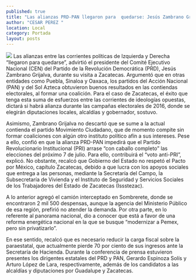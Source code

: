 ```yaml
---
published: true
title: "Las alianzas PRD-PAN llegaron para  quedarse: Jesús Zambrano Grijalva"
author: "CESAR PEREZ "
location: Local
category: Portada
layout: posts
---
```


![](http://i.imgur.com/AZ13h3fm.jpg)
Las alianzas entre las corrientes políticas de Izquierda y Derecha “llegaron para quedarse”, advirtió el presidente del Comité Ejecutivo Nacional (CEN) del Partido de la Revolución Democrática (PRD), Jesús Zambrano Grijalva, durante su visita a Zacatecas.
Argumentó que en otras entidades como Puebla, Sinaloa y Oaxaca, los partidos del Acción Nacional (PAN) y del Sol Azteca obtuvieron buenos resultados en las contiendas electorales, al formar una coalición.
Para el caso de Zacatecas, el éxito que tenga esta suma de esfuerzos entre las corrientes de ideologías opuestas, dictará si habrá alianza durante las campañas electorales de 2016, donde se elegirán diputaciones locales, alcaldías y gobernador, sostuvo.

Asimismo, Zambrano Grijalva no descartó que se sume a la actual contienda el partido Movimiento Ciudadano, que de momento compite sin formar coaliciones con algún otro instituto político afín a sus intereses.
Pese a ello, confió en que la alianza PRD-PAN impedirá que el Partido Revolucionario Institucional (PRI) arrase “con caballo completo” las elecciones del próximo 7 de julio. Para ello, contribuirá el “voto anti-PRI”, explicó.
No obstante, recalcó que Gobierno del Estado no respetó el Pacto por México, capítulo Zacatecas, debido a que lucra con los apoyos sociales que entrega a las personas, mediante la Secretaría del Campo, la Subsecretaría de Vivienda y el Instituto de Seguridad y Servicios Sociales de los Trabajadores del Estado de Zacatecas (Issstezac).

A lo anterior agregó el camión interceptado en Sombrerete, donde se encontraron 2 mil 500 despensas, aunque la agencia del Ministerio Público de esa región, prefirió no atender la demanda.
Por otra parte, en lo referente al panorama nacional, dio a conocer que está a favor de una reforma energética nacional en la que se busque “modernizar a Pemex, pero sin privatizarlo”. 

En ese sentido, recalcó que es necesario reducir la carga fiscal sobre la paraestatal, que actualmente pierde 70 por ciento de sus ingresos ante la Secretaría de Hacienda.
Durante la conferencia de prensa estuvieron presentes los dirigentes estatales del PRD y PAN, Gerardo Espinoza Solís y Arturo López de Lara, respectivamente, además de los candidatos a las alcaldías y diputaciones por Guadalupe y Zacatecas. 
